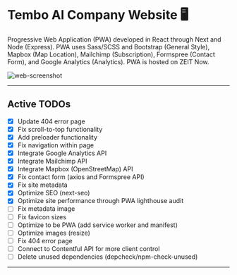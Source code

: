 # Tembo AI Company Website :desktop_computer:

Progressive Web Application (PWA) developed in React through Next and Node (Express). PWA uses Sass/SCSS and Bootstrap (General Style), Mapbox (Map Location), Mailchimp (Subscription), Formspree (Contact Form), and Google Analytics (Analytics). PWA is hosted on ZEIT Now.

![web-screenshot](https://user-images.githubusercontent.com/50670255/77236103-9f951900-6b91-11ea-99b0-ca78041f0049.png)

---

## Active TODOs

- [x] Update 404 error page
- [x] Fix scroll-to-top functionality
- [x] Add preloader functionality
- [x] Fix navigation within page
- [x] Integrate Google Analytics API
- [x] Integrate Mailchimp API
- [x] Integrate Mapbox (OpenStreetMap) API
- [x] Fix contact form (axios and Formspree API)
- [x] Fix site metadata
- [x] Optimize SEO (next-seo)
- [x] Optimize site performance through PWA lighthouse audit
- [ ] Fix metadata image
- [ ] Fix favicon sizes
- [ ] Optimize to be PWA (add service worker and manifest)
- [ ] Optimize images (resize)
- [ ] Fix 404 error page
- [ ] Connect to Contentful API for more client control
- [ ] Delete unused dependencies (depcheck/npm-check-unused)

---
